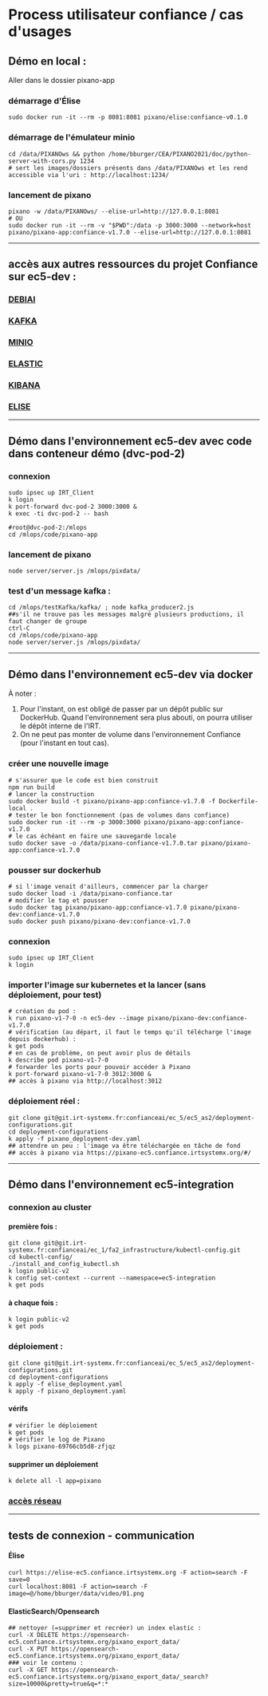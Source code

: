 Process utilisateur confiance / cas d'usages
===============

## Démo en local :
Aller dans le dossier pixano-app
### démarrage d'Élise
```
sudo docker run -it --rm -p 8081:8081 pixano/elise:confiance-v0.1.0
```
### démarrage de l'émulateur minio
```
cd /data/PIXANOws && python /home/bburger/CEA/PIXANO2021/doc/python-server-with-cors.py 1234
# sert les images/dossiers présents dans /data/PIXANOws et les rend accessible via l'uri : http://localhost:1234/
```
### lancement de pixano
```
pixano -w /data/PIXANOws/ --elise-url=http://127.0.0.1:8081
# OU
sudo docker run -it --rm -v "$PWD":/data -p 3000:3000 --network=host pixano/pixano-app:confiance-v1.7.0 --elise-url=http://127.0.0.1:8081
```

-----------------
## accès aux autres ressources du projet Confiance sur ec5-dev :
### [DEBIAI](https://debiai-ec5.confiance.irtsystemx.org/#/)
### [KAFKA](https://kafka-ec5.confiance.irtsystemx.org/topic/selection/)
### [MINIO](https://minio-ec5.confiance.irtsystemx.org/buckets/pixanoimagesselection/)
### [ELASTIC](https://elasticsearch-ec5.confiance.irtsystemx.org/)
### [KIBANA](https://kibana-ec5.confiance.irtsystemx.org/)
### [ELISE](https://elise-ec5.confiance.irtsystemx.org/)

-----------------
## Démo dans l'environnement ec5-dev avec code dans conteneur démo (dvc-pod-2)
### connexion
```
sudo ipsec up IRT_Client
k login
k port-forward dvc-pod-2 3000:3000 &
k exec -ti dvc-pod-2 -- bash
```
```
#root@dvc-pod-2:/mlops
cd /mlops/code/pixano-app
```
### lancement de pixano
```
node server/server.js /mlops/pixdata/
```
### test d'un message kafka :
```
cd /mlops/testKafka/kafka/ ; node kafka_producer2.js
##s'il ne trouve pas les messages malgré plusieurs productions, il faut changer de groupe
ctrl-C
cd /mlops/code/pixano-app
node server/server.js /mlops/pixdata/
```

-----------------
## Démo dans l'environnement ec5-dev via docker
À noter :  
1. Pour l'instant, on est obligé de passer par un dépôt public sur DockerHub. Quand l'environnement sera plus abouti, on pourra utiliser le dépôt interne de l'IRT.  
2. On ne peut pas monter de volume dans l'environnement Confiance (pour l'instant en tout cas).
### créer une nouvelle image
```
# s'assurer que le code est bien construit
npm run build
# lancer la construction
sudo docker build -t pixano/pixano-app:confiance-v1.7.0 -f Dockerfile-local .
# tester le bon fonctionnement (pas de volumes dans confiance)
sudo docker run -it --rm -p 3000:3000 pixano/pixano-app:confiance-v1.7.0
# le cas échéant en faire une sauvegarde locale
sudo docker save -o /data/pixano-confiance-v1.7.0.tar pixano/pixano-app:confiance-v1.7.0
```
### pousser sur dockerhub
```
# si l'image venait d'ailleurs, commencer par la charger
sudo docker load -i /data/pixano-confiance.tar
# modifier le tag et pousser
sudo docker tag pixano/pixano-app:confiance-v1.7.0 pixano/pixano-dev:confiance-v1.7.0
sudo docker push pixano/pixano-dev:confiance-v1.7.0
```
### connexion
```
sudo ipsec up IRT_Client
k login
```
### importer l'image sur kubernetes et la lancer (sans déploiement, pour test)
```
# création du pod :
k run pixano-v1-7-0 -n ec5-dev --image pixano/pixano-dev:confiance-v1.7.0
# vérification (au départ, il faut le temps qu'il télécharge l'image depuis dockerhub) :
k get pods
# en cas de problème, on peut avoir plus de détails
k describe pod pixano-v1-7-0
# forwarder les ports pour pouvoir accéder à Pixano
k port-forward pixano-v1-7-0 3012:3000 &
## accès à pixano via http://localhost:3012
```
### déploiement réel :
```
git clone git@git.irt-systemx.fr:confianceai/ec_5/ec5_as2/deployment-configurations.git
cd deployment-configurations
k apply -f pixano_deployment-dev.yaml
## attendre un peu : l'image va être téléchargée en tâche de fond
## accès à pixano via https://pixano-ec5.confiance.irtsystemx.org/#/
```


-----------------
## Démo dans l'environnement ec5-integration

### connexion au cluster
#### première fois :
```
git clone git@git.irt-systemx.fr:confianceai/ec_1/fa2_infrastructure/kubectl-config.git
cd kubectl-config/
./install_and_config_kubectl.sh
k login public-v2
k config set-context --current --namespace=ec5-integration
k get pods
```
#### à chaque fois :
```
k login public-v2
k get pods
```
### déploiement :
```
git clone git@git.irt-systemx.fr:confianceai/ec_5/ec5_as2/deployment-configurations.git
cd deployment-configurations
k apply -f elise_deployment.yaml
k apply -f pixano_deployment.yaml
```
#### vérifs
```
# vérifier le déploiement
k get pods
# vérifier le log de Pixano
k logs pixano-69766cb5d8-zfjqz
```
#### supprimer un déploiement
```
k delete all -l app=pixano
```
### [accès réseau](https://pixano-ec5.apps.confianceai-public.irtsysx.fr/)



-----------------
## tests de connexion - communication
#### Élise
```
curl https://elise-ec5.confiance.irtsystemx.org -F action=search -F save=0
curl localhost:8081 -F action=search -F image=@/home/bburger/data/video/01.png
```
#### ElasticSearch/Opensearch
```
## nettoyer (=supprimer et recréer) un index elastic :
curl -X DELETE https://opensearch-ec5.confiance.irtsystemx.org/pixano_export_data/
curl -X PUT https://opensearch-ec5.confiance.irtsystemx.org/pixano_export_data/
### voir le contenu :
curl -X GET https://opensearch-ec5.confiance.irtsystemx.org/pixano_export_data/_search?size=10000&pretty=true&q=*:*
```


